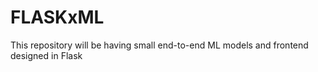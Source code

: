 # FLASKxML
This repository will be having small end-to-end ML models and frontend designed in Flask
